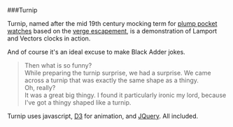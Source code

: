 
###Turnip

Turnip, named after the mid 19th century mocking term for [plump pocket watches](http://richardlangworth.com/the-turnip-churchills-breguet-pocket-watch) based on the [verge escapement](http://en.wikipedia.org/wiki/Verge_escapement#Decline), is a demonstration of Lamport and Vectors clocks in action.

And of course it's an ideal excuse to make Black Adder jokes.

> Then what is so funny?  
> While preparing the turnip surprise, we had a surprise. We came across a turnip that was exactly the same shape as a thingy.  
> Oh, really?  
> It was a great big thingy.
> I found it particularly ironic my lord, because I've got a thingy shaped like a turnip.

Turnip uses javascript, [D3](https://github.com/mbostock/d3) for animation, and [JQuery](https://github.com/jquery/jquery). All included.

